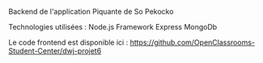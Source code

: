 Backend de l'application Piquante de So Pekocko

Technologies utilisées :
Node.js
Framework Express
MongoDb

Le code frontend est disponible ici :
https://github.com/OpenClassrooms-Student-Center/dwj-projet6

